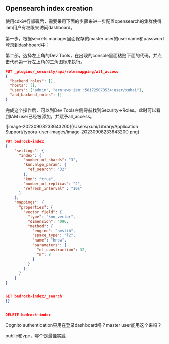 





## Opensearch index creation

使用cdk进行部署后，需要采用下面的步骤来进一步配置opensearch的集群使得iam用户有权限来访问dashboard。

第一步，根据secrets manager里面保存的master user的username和password登录到dashboard中；

第二部，选择左上角的Dev Tools，在出现的console里面粘贴下面的代码，并点击代码第一行左上角的三角图标来执行。

```json
PUT _plugins/_security/api/rolesmapping/all_access
{
  "backend_roles": [],
  "hosts": [],
  "users": ["admin", "arn:aws:iam::581725073534:user/xuhai"],
  "and_backend_roles": []
}
```

完成这个操作后，可以到Dev Tools左侧导航找到Security->Roles。此时可以看到IAM user已经被添加，并赋予all_access。

![image-20230908233643200](/Users/xuhi/Library/Application Support/typora-user-images/image-20230908233643200.png)

```json
PUT bedrock-index
{
    "settings": {
      "index": {
        "number_of_shards": "3",
        "knn.algo_param": {
          "ef_search": "32"
        },
        "knn": "true",
        "number_of_replicas": "2",
        "refresh_interval" : "10s"
      }
    },
    "mappings": {
      "properties": {
        "vector_field": {
          "type": "knn_vector",
          "dimension": 4096,
          "method": {
            "engine": "nmslib",
            "space_type": "l2",
            "name": "hnsw",
            "parameters": {
              "ef_construction": 32,
              "m": 8
            }
          }
        }
      }
    }
}


GET bedrock-index/_search
{}


DELETE bedrock-index

```



Cognito authentication只用在登录dashboard吗？master user能用这个来吗？

public和vpc，哪个是最佳实践
